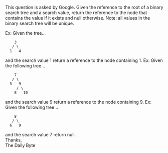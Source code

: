 This question is asked by Google. Given the reference to the root of a binary search tree and a search value, return the reference to the node that contains the value if it exists and null otherwise.
Note: all values in the binary search tree will be unique.

Ex: Given the tree...

        3
       / \
      1   4
and the search value 1 return a reference to the node containing 1.
Ex: Given the following tree...

        7
       / \
      5   9
         / \ 
        8   10
and the search value 9 return a reference to the node containing 9.
Ex: Given the following tree...

        8
       / \
      6   9
and the search value 7 return null.   
Thanks,    
The Daily Byte
